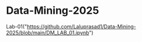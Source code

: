 # Data-Mining-2025
Lab-01("https://github.com/Laluprasad1/Data-Mining-2025/blob/main/DM_LAB_01.ipynb")
